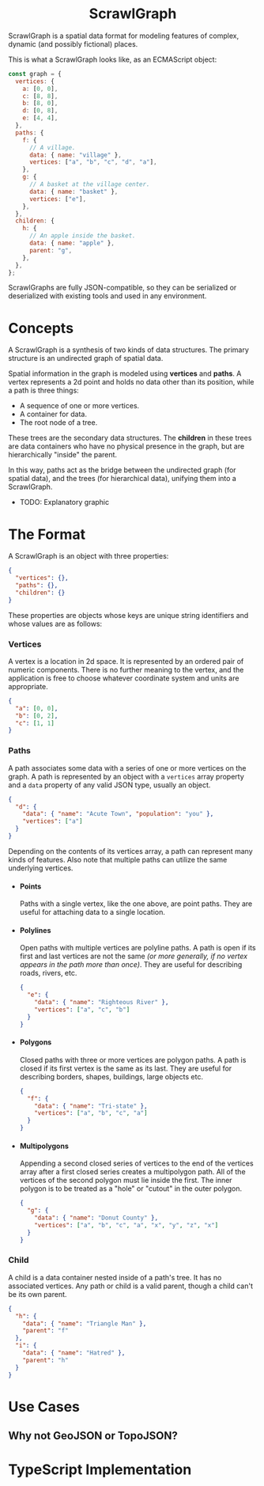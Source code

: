 <h1 style="text-align:center;">ScrawlGraph</h1>

ScrawlGraph is a spatial data format for modeling features of complex, dynamic (and possibly fictional) places.

This is what a ScrawlGraph looks like, as an ECMAScript object:

```js
const graph = {
  vertices: {
    a: [0, 0],
    c: [8, 8],
    b: [8, 0],
    d: [0, 8],
    e: [4, 4],
  },
  paths: {
    f: {
      // A village.
      data: { name: "village" },
      vertices: ["a", "b", "c", "d", "a"],
    },
    g: {
      // A basket at the village center.
      data: { name: "basket" },
      vertices: ["e"],
    },
  },
  children: {
    h: {
      // An apple inside the basket.
      data: { name: "apple" },
      parent: "g",
    },
  },
};
```

ScrawlGraphs are fully JSON-compatible, so they can be serialized or deserialized with existing tools and used in any environment.

# Concepts

A ScrawlGraph is a synthesis of two kinds of data structures. The primary structure is an undirected graph of spatial data.

Spatial information in the graph is modeled using **vertices** and **paths**. A vertex represents a 2d point and holds no data other than its position, while a path is three things:

- A sequence of one or more vertices.
- A container for data.
- The root node of a tree.

These trees are the secondary data structures. The **children** in these trees are data containers who have no physical presence in the graph, but are hierarchically "inside" the parent.

In this way, paths act as the bridge between the undirected graph (for spatial data), and the trees (for hierarchical data), unifying them into a ScrawlGraph.

- TODO: Explanatory graphic

# The Format

A ScrawlGraph is an object with three properties:

```json
{
  "vertices": {},
  "paths": {},
  "children": {}
}
```

These properties are objects whose keys are unique string identifiers and whose values are as follows:

### Vertices

A vertex is a location in 2d space. It is represented by an ordered pair of numeric components. There is no further meaning to the vertex, and the application is free to choose whatever coordinate system and units are appropriate.

```json
{
  "a": [0, 0],
  "b": [0, 2],
  "c": [1, 1]
}
```

### Paths

A path associates some data with a series of one or more vertices on the graph. A path is represented by an object with a `vertices` array property and a `data` property of any valid JSON type, usually an object.

```json
{
  "d": {
    "data": { "name": "Acute Town", "population": "you" },
    "vertices": ["a"]
  }
}
```

Depending on the contents of its vertices array, a path can represent many kinds of features. Also note that multiple paths can utilize the same underlying vertices.

- #### Points

  Paths with a single vertex, like the one above, are point paths. They are useful for attaching data to a single location.

- #### Polylines

  Open paths with multiple vertices are polyline paths. A path is open if its first and last vertices are not the same _(or more generally, if no vertex appears in the path more than once)_. They are useful for describing roads, rivers, etc.

  ```json
  {
    "e": {
      "data": { "name": "Righteous River" },
      "vertices": ["a", "c", "b"]
    }
  }
  ```

- #### Polygons

  Closed paths with three or more vertices are polygon paths. A path is closed if its first vertex is the same as its last. They are useful for describing borders, shapes, buildings, large objects etc.

  ```json
  {
    "f": {
      "data": { "name": "Tri-state" },
      "vertices": ["a", "b", "c", "a"]
    }
  }
  ```

- #### Multipolygons

  Appending a second closed series of vertices to the end of the vertices array after a first closed series creates a multipolygon path. All of the vertices of the second polygon must lie inside the first. The inner polygon is to be treated as a "hole" or "cutout" in the outer polygon.

  ```json
  {
    "g": {
      "data": { "name": "Donut County" },
      "vertices": ["a", "b", "c", "a", "x", "y", "z", "x"]
    }
  }
  ```

### Child

A child is a data container nested inside of a path's tree. It has no associated vertices. Any path or child is a valid parent, though a child can't be its own parent.

```json
{
  "h": {
    "data": { "name": "Triangle Man" },
    "parent": "f"
  },
  "i": {
    "data": { "name": "Hatred" },
    "parent": "h"
  }
}
```

# Use Cases

## Why not GeoJSON or TopoJSON?

# TypeScript Implementation
